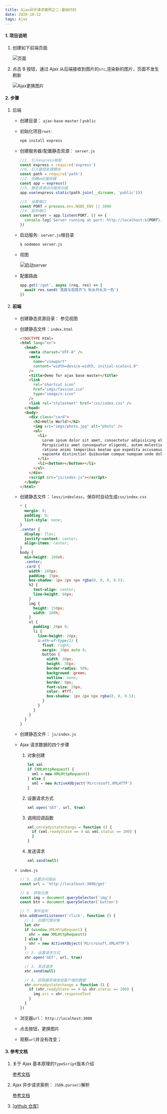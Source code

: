 ```yaml
---
title: Ajax异步请求案例之二:基础代码
date: 2020-10-12
tags: Ajax
---
```


#### 1. 项目说明

1. 创建如下前端页面

   ![页面](https://s1.ax1x.com/2020/10/16/0bJuKf.png)

2. 点击 B 按钮，通过 Ajax 从后端接收到图片的`src`,渲染新的图片，页面不发生刷新

   ![Ajax更换图片](https://s1.ax1x.com/2020/10/16/0bJmxP.png)

#### 2. 步骤

1. 后端

   - 创建目录： `ajax-base-master` / `public`

   - 初始化项目`root`:

     ```bash
     npm install express
     ```

   - 创建服务器/配置静态资源： `server.js`

     ```js
     //1. 引入express框架
     const express = require('express')
     //6. 引入路径处理模块
     const path = require('path')
     //2. 创建web服务器
     const app = express()
     //5. 静态资源访问服务功能
     app.use(express.static(path.join(__dirname, 'public')))

     //3. 设置端口
     const PORT = process.env.NODE_ENV || 3000
     //4. 监听端口
     const server = app.listen(PORT, () => {
       console.log(`Server running at port: http://localhost:${PORT}...`)
     })
     ```

   - 启动服务:` server.js`根目录

     ```bash
     $ nodemon server.js
     ```

   - 视图

     ![启动server](https://s1.ax1x.com/2020/10/16/0bNVPJ.png)

   - 配置路由

     ```js
     app.get('/get', async (req, res) => {
       await res.send('落霞与孤鹜齐飞 秋水共长天一色')
     })
     ```

2. #### 前端

   - 创建静态资源目录： 参见视图

   - 创建静态文件：`index.html`

     ```html
     <!DOCTYPE html>
     <html lang="en">
       <head>
         <meta charset="UTF-8" />
         <meta
           name="viewport"
           content="width=device-width, initial-scale=1.0"
         />
         <title>Demo for ajax base master</title>
         <link
           rel="shortcut icon"
           href="imgs/favicon.ico"
           type="image/x-icon"
         />
         <link rel="stylesheet" href="css/index.css" />
       </head>
       <body>
         <div class="card">
           <h2>Hello World!</h2>
           <img src="imgs/photo.jpg" alt="photo" />
           <ul>
             <li>
               Lorem ipsum dolor sit amet, consectetur adipisicing elit.
               Perspiciatis amet consequatur eligendi, autem molestias nostrum
               ratione animi temporibus beatae quo expedita accusamus delectus
               sapiente distinctio! Quibusdam cumque numquam unde dolorem.
             </li>
             <li><button></button></li>
           </ul>
         </div>
         <script src="js/index.js"></script>
       </body>
     </html>
     ```

   - 创建静态文件： `less/indexless`，保存时自动生成`css/index.css`

     ```css
     * {
       margin: 0;
       padding: 0;
       list-style: none;
     }
     .center {
       display: flex;
       justify-content: center;
       align-items: center;
     }
     body {
       min-height: 100vh;
       .center;
       .card {
         width: 280px;
         padding: 15px;
         box-shadow: 1px 2px 4px rgba(0, 0, 0, 0.5);
         h2 {
           text-align: center;
           line-height: 60px;
         }
         img {
           height: 150px;
           width: 100%;
         }
         ul {
           padding: 20px 0;
           li {
             line-height: 20px;
             &:nth-of-type(2) {
               float: right;
               margin: 10px auto 0;
               button {
                 width: 30px;
                 height: 30px;
                 border-radius: 50%;
                 background: green;
                 outline: none;
                 border: 0px;
                 font-size: 20px;
                 color: #fff;
                 box-shadow: 1px 2px 6px rgba(0, 0, 0.5);
               }
             }
           }
         }
       }
     }
     ```

   - 创建静态文件： `js/index.js`

   - Ajax 请求数据的四个步骤

     1. 对象创建

        ```js
        let xml
        if (XMLHttpRequest) {
          xml = new XMLHttpRequest()
        } else {
          xml = new ActiveXObject('Mircrosoft.XMLHTTP')
        }
        ```

     2. 设置请求方式

        ```js
        xml.open('GET', url, true)
        ```

     3. 调用回调函数

        ```js
        xml.onreadystatechange = function () {
          if (xml.readyState == 4 && xml.status == 200) {
          }
        }
        ```

     4. 发送请求

        ```js
        xml.send(null)
        ```

   - `index.js`

     ```js
     // 5. 设置访问路由
     const url = 'http://localhost:3000/get'

     // 6. 获取元素
     const img = document.querySelector('img')
     const btn = document.querySelector('button')

     // 7. 事件监听
     btn.addEventListener('click', function () {
       // 1. 创建代理对象
       let xhr
       if (window.XMLHttpRequest) {
         xhr = new XMLHttpRequest()
       } else {
         xhr = new ActiveXObject('Mircrosoft.XMLHTTP')
       }
       // 2. 设置请求方式
       xhr.open('GET', url, true)

       // 3. 发送请求
       xhr.send(null)

       // 4. 获取服务端发给客户端的数据
       xhr.onreadystatechange = function () {
         if (xhr.readyState == 4 && xhr.status == 200) {
           img.src = xhr.responseText
         }
       }
     })
     ```

   - 浏览器`url`： `http://localhost:3000`
   - 点击按钮，更换图片
   - 观察`url`并没有改变；

#### 3. 参考文档

1. 关于 Ajax 基本原理的`TypeScript`版本介绍

   [参考文档]()

2. Ajax 异步请求案例： `JSON.parse()`解析

   [参考文档](https://web-oyster.github.io/2020/10/12/JavaScript/Ajax/Ajax%E5%BC%82%E6%AD%A5%E8%AF%B7%E6%B1%82%E6%A1%88%E4%BE%8B%20-%20Git%20JSON%E8%A7%A3%E6%9E%90/)

3. [[github 仓库]](https://github.com/web-oyster/ajax-base-master)
